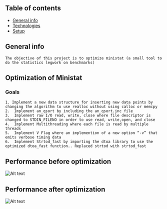 ## Table of contents
* [General info](#general-info)
* [Technologies](#technologies)
* [Setup](#setup)

## General info
```
The objective of this project is to optimize ministat (a small tool to do the statistics legwork on benchmarks)
```

## Optimization of Ministat 

### Goals
```
1. Implement a new data structure for inserting new data points by changing the algorithm to use realloc without using calloc or memcpy
2.  Implement an_qsort by including the an_qsort.inc file
3.  Implement raw I/O read, write, close where file descriptor is changed to STDIN_FILENO in order to use read, write,open, and close
4.  Implement Multithreading where each file is read by multiple threads
5.  Implement V Flag where an implemention of a new option “-v” that emits verbose timing data
6.  Implement Strtod_fast by importing the dtoa library to use the optimized dtoa_fast function.. Replaced strtod with strtod_fast
```

## Performance before optimization
![Alt text](ministat-optimization/screenshots/before-opt.png?raw=true " ")


## Performance after optimization
![Alt text](ministat-optimization/screenshots/after-opt.png?raw=true " ")

